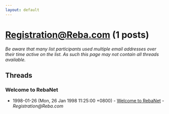 ```yaml
---
layout: default
---
```


# Registration@Reba.com (1 posts)

_Be aware that many list participants used multiple email addresses over their time active on the list. As such this page may not contain all threads available._

## Threads

### Welcome to RebaNet
+ 1998-01-26 (Mon, 26 Jan 1998 11:25:00 +0800) - [Welcome to RebaNet](/archive/1998/01/d9d2f0e0f6a33f40dad4f5b1ce056bd6ae916f82700a1a45bf826565ce06252b) - _Registration@Reba.com_

